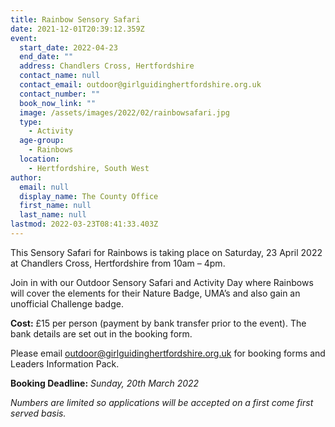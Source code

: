 ```yaml
---
title: Rainbow Sensory Safari
date: 2021-12-01T20:39:12.359Z
event:
  start_date: 2022-04-23
  end_date: ""
  address: Chandlers Cross, Hertfordshire
  contact_name: null
  contact_email: outdoor@girlguidinghertfordshire.org.uk
  contact_number: ""
  book_now_link: ""
  image: /assets/images/2022/02/rainbowsafari.jpg
  type:
    - Activity
  age-group:
    - Rainbows
  location:
    - Hertfordshire, South West
author:
  email: null
  display_name: The County Office
  first_name: null
  last_name: null
lastmod: 2022-03-23T08:41:33.403Z
---
```


This Sensory Safari for Rainbows is taking place on Saturday, 23 April 2022 at Chandlers Cross, Hertfordshire from 10am – 4pm.

Join in with our Outdoor Sensory Safari and Activity Day where Rainbows will cover the elements for their Nature Badge, UMA’s and also gain an unofficial Challenge badge.  

**Cost:** £15 per person (payment by bank transfer prior to the event).  The bank details are set out in the booking form.

Please email <outdoor@girlguidinghertfordshire.org.uk> for booking forms and Leaders Information Pack.

**Booking Deadline:** _Sunday, 20th March 2022_

_Numbers are limited so applications will be accepted on a first come first served basis._
